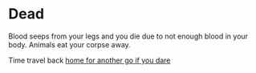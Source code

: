 # Dead

Blood seeps from your legs and you die due to not enough blood in your body. Animals eat your corpse away.

Time travel back [home for another go if you dare](../Home.md)